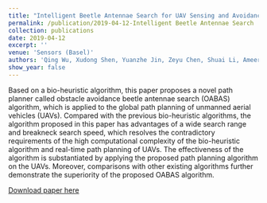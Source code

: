 ```yaml
---
title: "Intelligent Beetle Antennae Search for UAV Sensing and Avoidance of Obstacles"
permalink: /publication/2019-04-12-Intelligent Beetle Antennae Search
collection: publications
date: 2019-04-12
excerpt: ''
venue: 'Sensors (Basel)'
authors: 'Qing Wu, Xudong Shen, Yuanzhe Jin, Zeyu Chen, Shuai Li, Ameer Hamza Khan, and Dechao Chen'
show_year: false
---
```

Based on a bio-heuristic algorithm, this paper proposes a novel path planner called obstacle avoidance beetle antennae search (OABAS) algorithm, which is applied to the global path planning of unmanned aerial vehicles (UAVs). Compared with the previous bio-heuristic algorithms, the algorithm proposed in this paper has advantages of a wide search range and breakneck search speed, which resolves the contradictory requirements of the high computational complexity of the bio-heuristic algorithm and real-time path planning of UAVs. The effectiveness of the algorithm is substantiated by applying the proposed path planning algorithm on the UAVs. Moreover, comparisons with other existing algorithms further demonstrate the superiority of the proposed OABAS algorithm.

[Download paper here](https://www.ncbi.nlm.nih.gov/pmc/articles/PMC6514918/)
